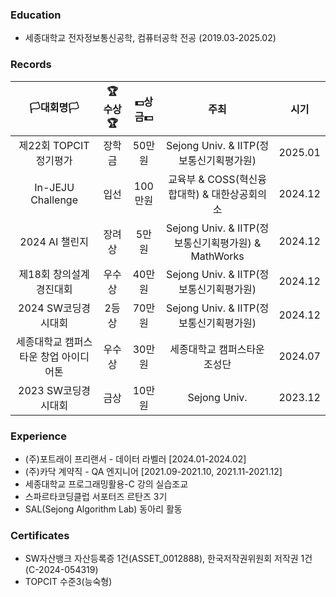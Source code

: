 ### Education
- 세종대학교 전자정보통신공학, 컴퓨터공학 전공 (2019.03-2025.02)

### Records
|**🏳️대회명🏳️**|**🏆수상🏆**|**💵상금💵**|**주최**|**시기**|
|:--:|:--:|:--:|:--:|:--:|
|제22회 TOPCIT 정기평가|장학금|50만원|Sejong Univ. & IITP(정보통신기획평가원)|2025.01|
|In-JEJU Challenge|입선|100만원|교육부 & COSS(혁신융합대학) & 대한상공회의소|2024.12|
|2024 AI 챌린지|장려상|5만원|Sejong Univ. & IITP(정보통신기획평가원) & MathWorks|2024.12|
|제18회 창의설계경진대회|우수상|40만원|Sejong Univ. & IITP(정보통신기획평가원)|2024.12|
|2024 SW코딩경시대회|2등상|70만원|Sejong Univ. & IITP(정보통신기획평가원)|2024.12|
|세종대학교 캠퍼스타운 창업 아이디어톤|우수상|30만원|세종대학교 캠퍼스타운조성단|2024.07|
|2023 SW코딩경시대회|금상|10만원|Sejong Univ.|2023.12|

### Experience
- (주)포트래이 프리랜서 - 데이터 라벨러 [2024.01-2024.02]
- (주)카닥 계약직 - QA 엔지니어 [2021.09-2021.10, 2021.11-2021.12]
- 세종대학교 프로그래밍활용-C 강의 실습조교
- 스파르타코딩클럽 서포터즈 르탄즈 3기
- SAL(Sejong Algorithm Lab) 동아리 활동
  
### Certificates
- SW자산뱅크 자산등록증 1건(ASSET_0012888), 한국저작권위원회 저작권 1건(C-2024-054319)
- TOPCIT 수준3(능숙형)
